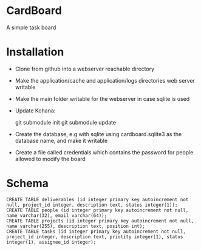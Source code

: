 # CardBoard

A simple task board

# Installation

* Clone from github into a webserver reachable directory
* Make the application/cache and application/logs directories web server writable
* Make the main folder writable for the webserver in case sqlite is used
* Update Kohana:

    git submodule init
    git submodule update
    
* Create the database, e.g with sqlite using cardboard.sqlite3 as the database name, and make it writable
* Create a file called credentials which contains the password for people allowed to modify the board

# Schema

    CREATE TABLE deliverables (id integer primary key autoincrement not null, project_id integer, description text, status integer(1));
    CREATE TABLE people (id integer primary key autoincrement not null, name varchar(32), email varchar(64));
    CREATE TABLE projects (id integer primary key autoincrement not null, name varchar(255), description text, position int);
    CREATE TABLE tasks (id integer primary key autoincrement not null, project_id integer, description text, priotity integer(1), status integer(1), assignee_id integer);